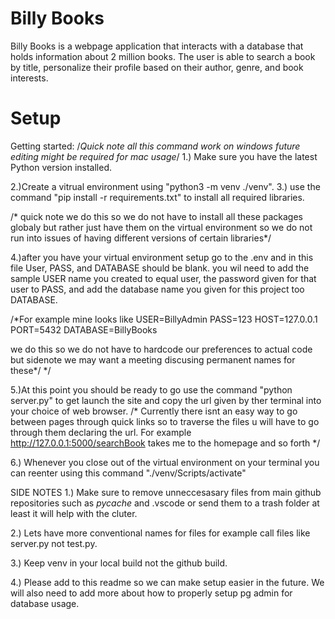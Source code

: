 # Billy Books
Billy Books is a webpage application that interacts with a database that holds information about 2 million books. The user is able to search a book by title, personalize their profile based on their author, genre, and book interests.
# Setup
Getting started: /*Quick note all this command work on windows future editing
might be required for mac usage*/
1.) Make sure you have the latest Python version installed.

2.)Create a vitrual environment using "python3 -m venv ./venv".
3.) use the command "pip install -r requirements.txt" to install all required libraries.

/* quick note we do this so we do not have to install all these packages globaly but rather just have 
them on the virtual environment so we do not run into issues of having different versions of certain libraries*/

4.)after you have your virtual environment setup go to the .env and in this file User, PASS, and DATABASE should be blank.
  you wil need to add the sample USER name you created to equal user, the password given for that user to PASS, and add 
  the database name you given for this project too DATABASE.

/*For example mine looks like 
USER=BillyAdmin
PASS=123
HOST=127.0.0.1
PORT=5432
DATABASE=BillyBooks

we do this so we do not have to hardcode our preferences to actual code but sidenote we may want a meeting discusing permanent names for these*/
*/

5.)At this point you should be ready to go use the command "python server.py" to get launch the site and copy the url given by ther terminal into
your choice of web browser.
/* Currently there isnt an easy way to go between pages through quick links so to traverse the files u will have to go through them declaring the
url.
For example
http://127.0.0.1:5000/searchBook
takes me to the homepage and so forth
*/

6.) Whenever you close out of the virtual environment on your terminal you can reenter using this command "./venv/Scripts/activate"

SIDE NOTES 
1.) Make sure to remove unneccesasary files from main github repositories such as _pycache_ and .vscode or send them to a trash folder at least it will help with the cluter.

2.) Lets have more conventional names for files for example call files like server.py not test.py.

3.) Keep venv in your local build not the github build.

4.) Please add to this readme so we can make setup easier in the future. We will also need to add more about how to properly setup pg admin for database usage.

